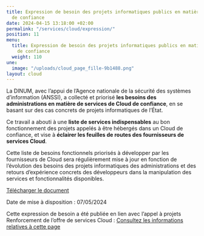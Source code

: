 ```yaml
---
title: Expression de besoin des projets informatiques publics en matière de Cloud
  de confiance
date: 2024-04-15 13:18:00 +02:00
permalink: "/services/cloud/expression/"
position: 11
menu:
  title: Expression de besoin des projets informatiques publics en matière de Cloud
    de confiance
  weight: 110
une:
  image: "/uploads/cloud_page_fille-9b1488.png"
layout: cloud
---
```


La DINUM, avec l’appui de l’Agence nationale de la sécurité des systèmes d’information (ANSSI), a collecté et priorisé **les besoins des administrations en matière de services de Cloud de confiance**, en se basant sur des cas concrets de projets informatiques de l’État.

Ce travail a abouti à une **liste de services indispensables** au bon fonctionnement des projets appelés à être hébergés dans un Cloud de confiance, et vise à **éclairer les feuilles de routes des fournisseurs de services Cloud**.

Cette liste de besoins fonctionnels priorisés à développer par les fournisseurs de Cloud sera régulièrement mise à jour en fonction de l’évolution des besoins des projets informatiques des administrations et des retours d’expérience concrets des développeurs dans la manipulation des services et fonctionnalités disponibles.

[Télécharger le document](/uploads/De%CC%81monstrateur_Besoins_Publication_20240410_ODS-698a38.ods)

Date de mise à disposition : 07/05/2024

Cette expression de besoin a été publiée en lien avec l’appel à projets Renforcement de l’offre de services Cloud : [Consultez les informations relatives à cette page](https://www.numerique.gouv.fr/espace-presse/letat-publie-son-recueil-des-besoins-des-projets-informatiques-publics-en-matiere-de-cloud-de-confiance/)
